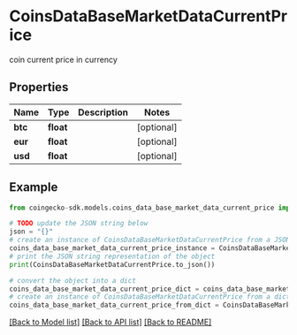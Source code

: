 # CoinsDataBaseMarketDataCurrentPrice

coin current price in currency

## Properties

Name | Type | Description | Notes
------------ | ------------- | ------------- | -------------
**btc** | **float** |  | [optional] 
**eur** | **float** |  | [optional] 
**usd** | **float** |  | [optional] 

## Example

```python
from coingecko-sdk.models.coins_data_base_market_data_current_price import CoinsDataBaseMarketDataCurrentPrice

# TODO update the JSON string below
json = "{}"
# create an instance of CoinsDataBaseMarketDataCurrentPrice from a JSON string
coins_data_base_market_data_current_price_instance = CoinsDataBaseMarketDataCurrentPrice.from_json(json)
# print the JSON string representation of the object
print(CoinsDataBaseMarketDataCurrentPrice.to_json())

# convert the object into a dict
coins_data_base_market_data_current_price_dict = coins_data_base_market_data_current_price_instance.to_dict()
# create an instance of CoinsDataBaseMarketDataCurrentPrice from a dict
coins_data_base_market_data_current_price_from_dict = CoinsDataBaseMarketDataCurrentPrice.from_dict(coins_data_base_market_data_current_price_dict)
```
[[Back to Model list]](../README.md#documentation-for-models) [[Back to API list]](../README.md#documentation-for-api-endpoints) [[Back to README]](../README.md)


